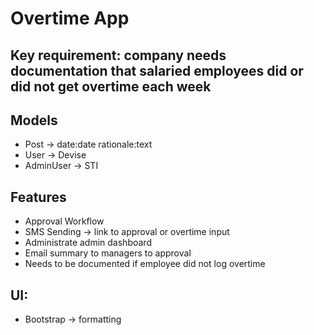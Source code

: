 # Overtime App

## Key requirement: company needs documentation that salaried employees did or did not get overtime each week

## Models
- Post -> date:date rationale:text
- User -> Devise
- AdminUser -> STI

## Features
- Approval Workflow
- SMS Sending -> link to approval or overtime input
- Administrate admin dashboard
- Email summary to managers to approval
- Needs to be documented if employee did not log overtime

## UI:
- Bootstrap -> formatting
